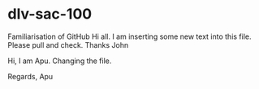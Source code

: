 # dlv-sac-100
Familiarisation of GitHub
Hi all.
I am inserting some new text into this file.
Please pull and check.
Thanks
John

Hi,
I am Apu.
Changing the file.

Regards,
Apu
